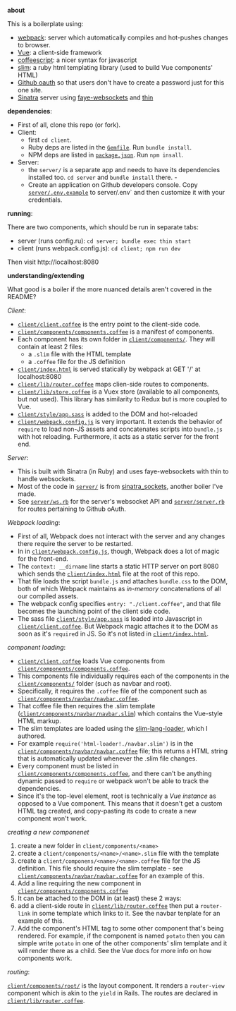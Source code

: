 **about**

This is a boilerplate using:

- [webpack](https://webpack.github.io/):
  server which automatically compiles and hot-pushes changes to browser.
- [Vue](https://vuejs.org/):
  a client-side framework
- [coffeescript](http://coffeescript.org/):
  a nicer syntax for javascript
- [slim](http://slim-lang.com/):
  a ruby html templating library (used to build Vue components' HTML)
- [Github oauth](https://developer.github.com/v3/oauth/)
  so that users don't have to create a password just for this one site.
- [Sinatra](http://www.sinatrarb.com/)
  server using [faye-websockets](https://github.com/faye/faye-websocket-ruby)
  and [thin](https://github.com/macournoyer/thin)

**dependencies**:

- First of all, clone this repo (or fork).
- Client:
  - first `cd client`. 
  - Ruby deps are listed in the [`Gemfile`](./client/Gemfile). Run `bundle install`.
  - NPM deps are listed in [`package.json`](./client/package.json). Run `npm insall`.
- Server:
  - the `server/` is a separate app and needs to have its dependencies installed
    too. `cd server` and `bundle install` there. - 
  - Create an application on Github developers console. Copy
    [`server/.env.example`](./server/.env.example) to server/.env` and then
    customize it with your credentials.

**running**:

There are two components, which should be run in separate tabs:

- server (runs config.ru): `cd server; bundle exec thin start`
- client (runs webpack.config.js): `cd client; npm run dev`

Then visit http://localhost:8080

**understanding/extending** 

What good is a boiler if the more nuanced details aren't covered in the README?

_Client_:

- [`client/client.coffee`](./client/client.coffee)
  is the entry point to the client-side code.
- [`client/components/components.coffee`](./client/components/components.coffee)
  is a manifest of components.
- Each component has its own folder in [`client/components/`](./client/components/).
  They will contain at least 2 files:
  - a `.slim` file with the HTML template
  - a `.coffee` file for the JS definition
- [`client/index.html`](./client/index.html)
  is served statically by webpack at GET '/' at localhost:8080
- [`client/lib/router.coffee`](./client/lib/router.coffee)
  maps clien-side routes to components.
- [`client/lib/store.coffee`](./client/lib/store.coffee)
  is a Vuex store (available to all components, but not used).
  This library has similarity to Redux but is more coupled to Vue.
- [`client/style/app.sass`](./client/style/app.sass)
  is added to the DOM and hot-reloaded
- [`client/webpack.config.js`](client/webpack.config.js)
  is very important. It extends the behavior of
  `require` to load non-JS assets and concatenates scripts into
  `bundle.js` with hot reloading. Furthermore, it acts as a static
  server for the front end.

_Server_:

- This is built with Sinatra (in Ruby) and uses faye-websockets with thin to
  handle websockets.
- Most of the code in [`server/`](./server/)
  is from [sinatra_sockets](http://github.com/maxpleaner/sinatra_sockets),
  another boiler I've made. 
- See [`server/ws.rb`](./server/ws.rb)
  for the server's websocket API and [`server/server.rb`](./server/server.rb)
  for routes pertaining to Github oAuth.

_Webpack loading_:

- First of all, Webpack does not interact with the server and any changes there
  require the server to be restarted.
- In in [`client/webpack.config.js`](./client/webpack.config.js),
  though, Webpack does a lot of magic for the front-end.
- The `context: __dirname` line starts a static HTTP server on port 8080 which sends
  the [`client/index.html`](./client/index.html)
  file at the root of this repo.
- That file loads the script `bundle.js` and attaches `bundle.css` to the DOM,
  both of which Webpack maintains as _in-memory_ concatenations of all our compiled assets.
- The webpack config specifies `entry: "./client.coffee"`, and that file becomes
  the launching point of the client side code.
- The sass file [`client/style/app.sass`](./client/style/app.sass)
  is loaded into Javascript in [`client/client.coffee`](./client/client.coffee).
  But Webpack magic attaches it to the DOM as soon as it's `require`d in JS. So it's
  not listed in [`client/index.html`](./client/index.html). 

_component loading_:

- [`client/client.coffee`](./client/client.coffee) loads Vue components from
  [`client/components/components.coffee`](./client/components/components.coffee).
- This components file individually requires each of the components in the
  [`client/components/`](./client/components/) folder (such as navbar and root).
- Specifically, it requires the `.coffee` file of the component such as
  [`client/components/navbar/navbar.coffee`](./client/components/navbar/navbar.coffee).
- That coffee file then requires the .slim template
  ([`client/components/navbar/navbar.slim`](./client/components/navbar/navbar.slim))
  which contains the Vue-style HTML markup.
- The slim templates are loaded using the
  [slim-lang-loader](http://github.com/maxpleaner/slim-lang-loader), which I authored.
- For example `require('html-loader!./navbar.slim')` is in the
  [`client/components/navbar/navbar.coffee`](./client/components/navbar/navbar.coffee)
  file;
  this returns a HTML string that is automatically updated whenever the .slim file changes.
- Every component must be listed in 
  [`client/components/components.coffee`](./client/components/components.coffee),
  and there can't be anything dynamic passed to `require` or webpack won't be able to track the dependencies.
- Since it's the top-level element, root is technically a _Vue instance_ as
  opposed to a Vue component. This means that it doesn't get a custom HTML tag created,
  and copy-pasting its code to create a new component won't work.

_creating a new componenet_

1. create a new folder in `client/components/<name>`
2. create a `client/components/<name>/<name>.slim` file with the template
3. create a `client/componens/<name>/<name>.coffee` file for the JS definition.
  This file should require the slim template - 
  see [`client/components/navbar/navbar.coffee`](./client/components/navbar/navbar.coffee)
  for an example of this.
4. Add a line requiring the new component in
  [`client/components/components.coffee`](./client/components/components.coffee)
5. It can be attached to the DOM in (at least) these 2 ways:
  1. add a client-side route in
     [`client/lib/router.coffee`](./client/lib/router.coffee) then put a `router-link`
     in some template which links to it. See the navbar tenplate for an example of this.
  2. Add the component's HTML tag to some other component that's being rendered.
     For example, if the component is named `potato` then you can simple write
     `potato` in one of the other components' slim template and it will render
     there as a child. See the Vue docs for more info on how components work.

_routing_:

[`client/components/root/`](./client/components/root/) is the layout component.
It renders a `router-view` component which is akin to the `yield` in Rails.
The routes are declared in [`client/lib/router.coffee`](./client/lib/router.coffee).

